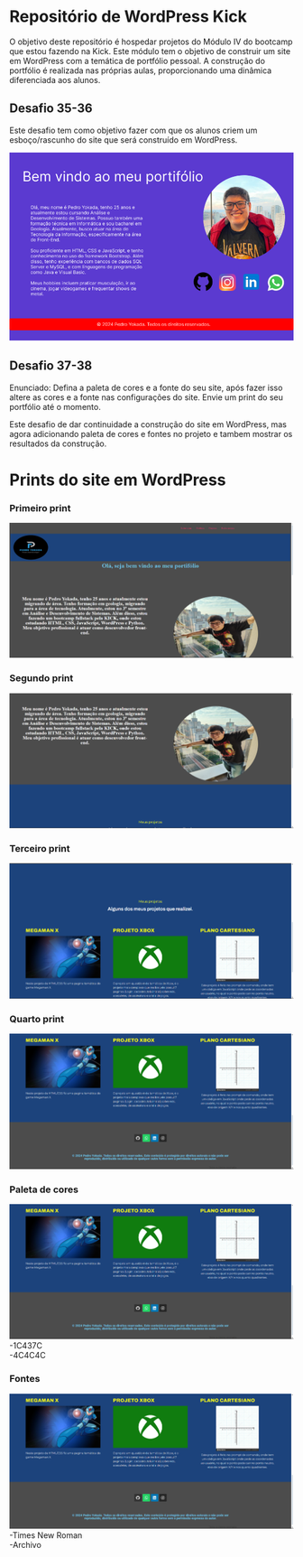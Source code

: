 # Repositório de WordPress Kick

<p align="justify">

O objetivo deste repositório é hospedar projetos do Módulo IV do bootcamp que estou fazendo na Kick. Este módulo tem o objetivo de construir um site em WordPress com a temática de portfólio pessoal. 
A construção do portfólio é realizada nas próprias aulas, proporcionando uma dinâmica diferenciada aos alunos.

## Desafio 35-36

Este desafio tem como objetivo fazer com que os alunos criem um esboço/rascunho do site que será construído em WordPress.

</p>

![Desafio 35 - WordPress](https://github.com/PedroYokada/ModuloIV-WordPress-Kick/blob/main/Desafio3536/Desafio3536.png)

## Desafio 37-38

Enunciado: Defina a paleta de cores e a fonte do seu site, após fazer isso altere as cores e a fonte nas configurações do site.​
Envie um print do seu portfólio até o momento.

Este desafio de dar continuidade a construção do site em WordPress, mas agora adicionando paleta de cores e fontes no projeto
e tambem mostrar os resultados da construção.


# Prints do site em WordPress

### Primeiro print
![Desafio 37 - WordPress](https://github.com/PedroYokada/ModuloIV-WordPress-Kick/blob/main/Desafio3738/1.png)
<br>
### Segundo print
![Desafio 37 - WordPress](https://github.com/PedroYokada/ModuloIV-WordPress-Kick/blob/main/Desafio3738/2.png)
<br>
### Terceiro print
![Desafio 37 - WordPress](https://github.com/PedroYokada/ModuloIV-WordPress-Kick/blob/main/Desafio3738/3.png)
<br>
### Quarto print
![Desafio 37 - WordPress](https://github.com/PedroYokada/ModuloIV-WordPress-Kick/blob/main/Desafio3738/4.png)

### Paleta de cores
![Desafio 37 - WordPress](https://github.com/PedroYokada/ModuloIV-WordPress-Kick/blob/main/Desafio3738/4.png)
<br>
-1C437C
<br>
-4C4C4C

### Fontes
![Desafio 37 - WordPress](https://github.com/PedroYokada/ModuloIV-WordPress-Kick/blob/main/Desafio3738/4.png)
<br>
-Times New Roman
<br>
-Archivo
</p>



